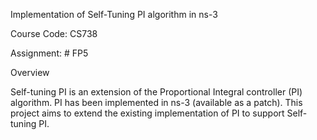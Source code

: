 Implementation of Self-Tuning PI algorithm in ns-3

Course Code: CS738

Assignment: # FP5

Overview

Self-tuning PI is an extension of the Proportional Integral controller (PI) algorithm. PI has been implemented in ns-3 (available as a patch). This project aims to extend the existing implementation of PI to support Self-tuning PI.
